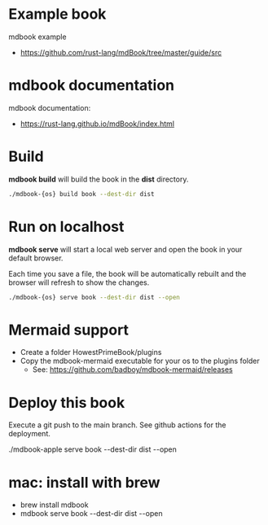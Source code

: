 # Example book

mdbook example
- https://github.com/rust-lang/mdBook/tree/master/guide/src

# mdbook documentation

mdbook documentation:
- https://rust-lang.github.io/mdBook/index.html

# Build

**mdbook build** will build the book in the **dist** directory.

```bash
./mdbook-{os} build book --dest-dir dist
```

# Run on localhost

**mdbook serve** will start a local web server and open the book in your default browser.

Each time you save a file, the book will be automatically rebuilt and the browser will refresh to show the changes.

```bash	
./mdbook-{os} serve book --dest-dir dist --open
```

# Mermaid support

- Create a folder HowestPrimeBook/plugins
- Copy the mdbook-mermaid executable for your os to the plugins folder
  - See: https://github.com/badboy/mdbook-mermaid/releases

# Deploy this book

Execute a git push to the main branch.
See github actions for the deployment.


./mdbook-apple serve book --dest-dir dist --open



# mac: install with brew
- brew install mdbook
- mdbook serve book --dest-dir dist --open